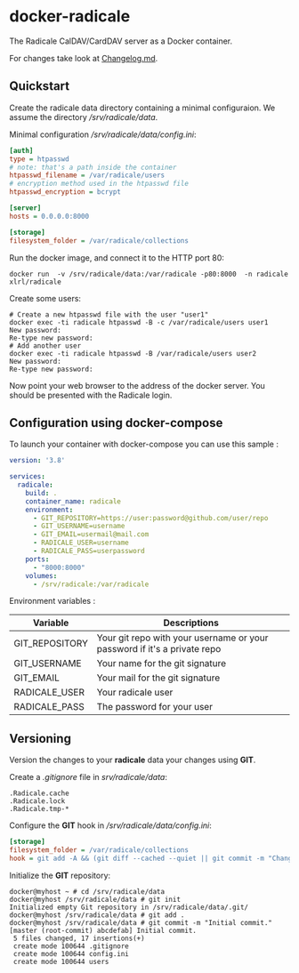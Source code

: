 # docker-radicale

The Radicale CalDAV/CardDAV server as a Docker container.

For changes take look at [Changelog.md](Changelog.md).

## Quickstart

Create the radicale data directory containing a minimal configuraion. We assume the directory _/srv/radicale/data_.

Minimal configuration _/srv/radicale/data/config.ini_:

```ini
[auth]
type = htpasswd
# note: that's a path inside the container
htpasswd_filename = /var/radicale/users
# encryption method used in the htpasswd file
htpasswd_encryption = bcrypt

[server]
hosts = 0.0.0.0:8000

[storage]
filesystem_folder = /var/radicale/collections
```

Run the docker image, and connect it to the HTTP port 80:

```shell
docker run  -v /srv/radicale/data:/var/radicale -p80:8000  -n radicale xlrl/radicale
```

Create some users:

```shell
# Create a new htpasswd file with the user "user1"
docker exec -ti radicale htpasswd -B -c /var/radicale/users user1
New password:
Re-type new password:
# Add another user
docker exec -ti radicale htpasswd -B /var/radicale/users user2
New password:
Re-type new password:
```

Now point your web browser to the address of the docker server. You should
be presented with the Radicale login.

## Configuration using docker-compose

To launch your container with docker-compose you can use this sample :

```yaml
version: '3.8'

services:
  radicale:
    build: .
    container_name: radicale
    environment:
      - GIT_REPOSITORY=https://user:password@github.com/user/repo
      - GIT_USERNAME=username
      - GIT_EMAIL=usermail@mail.com
      - RADICALE_USER=username
      - RADICALE_PASS=userpassword
    ports:
      - "8000:8000"
    volumes:
      - /srv/radicale:/var/radicale
```

Environment variables :

|Variable|Descriptions|
|------|------|
|GIT_REPOSITORY| Your git repo with your username or your password if it's a private repo |
|GIT_USERNAME|Your name for the git signature|
|GIT_EMAIL|Your mail for the git signature|
|RADICALE_USER|Your radicale user|
|RADICALE_PASS|The password for your user|

## Versioning

Version the changes to your __radicale__ data your changes using __GIT__.

Create a _.gitignore_ file in _srv/radicale/data_:

```text
.Radicale.cache
.Radicale.lock
.Radicale.tmp-*
```

Configure the __GIT__ hook in _/srv/radicale/data/config.ini_:

```ini
[storage]
filesystem_folder = /var/radicale/collections
hook = git add -A && (git diff --cached --quiet || git commit -m "Changes by "%(user)s)
```

Initialize the __GIT__ repository:

```shell
docker@myhost ~ # cd /srv/radicale/data
docker@myhost /srv/radicale/data # git init
Initialized empty Git repository in /srv/radicale/data/.git/
docker@myhost /srv/radicale/data # git add .
docker@myhost /srv/radicale/data # git commit -m "Initial commit."
[master (root-commit) abcdefab] Initial commit.
 5 files changed, 17 insertions(+)
 create mode 100644 .gitignore
 create mode 100644 config.ini
 create mode 100644 users
